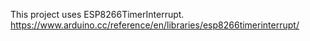 This project uses ESP8266TimerInterrupt.   
https://www.arduino.cc/reference/en/libraries/esp8266timerinterrupt/   
